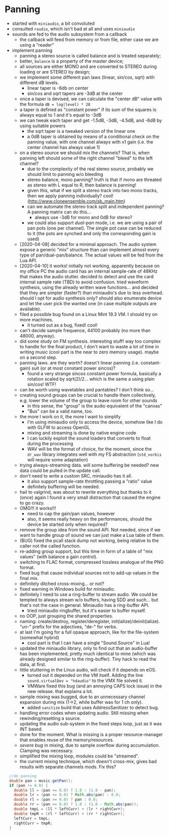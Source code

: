 # Panning

* started with `miniaudio`, a bit convoluted
* consulted `raudio`, which isn't bad at all and uses `miniaudio`
* sounds are fed to the audio subsystem from a callback
  * the callback will feed from memory or from file, either case we are using a "reader"
* implement panning
  * panning a stereo source is called balance and is treated separately;
  * better, `balance` is a property of the master device;
  * all sources are either MONO and are converted to STEREO during loading or are STEREO by design;
  * we implement some different pan laws (linear, sin/cos, sqrt) with different dB levels.
    * linear taper is -6db on center
    * sin/cos and sqrt tapers are -3dB at the center
  * once a taper is devised, we can calculate the "center dB" value with the formula `dB = log(level) * 20`
  * a taper is defined as "constant power" if its sum of the squares is always equal to 1 and it's equal to -3dB
  * we can tweak each taper and get -1.5dB, -3dB, -4.5dB, and -6dB by using suitable powers
    * the sqrt taper is a tweaked version of the linear one
    * a 0dB taper is obtained by means of a conditional check on the panning value, with one channel always with x1 gain (i.e. the
      center channel has always value 1)
  * on a stereo source we should mix the channels? That is, when panning left should some of the right channel "bleed" to the left channel?
    * due to the complexity of the real stereo source, probably we should limit to panning w/o bleeding
    * stereo balance, mono panning? truth is that if mono are threated as stereo with L equal to R, then balance is panning!
    * given this, what if we split a stereo track into two mono tracks, then we apply panning individually? cool! (http://www.cloneensemble.com/sb_main.htm)
    * can we automate the stereo track split and independent panning? A panning matrix can do this...
      * always use -3dB for mono and 0dB for stereo?
    * we could also support *dual-pan* mode, i.e. we are using a pair of pan pots (one per channel). The single pot case can
      be reduced to it (the pots are synched and only the corresponding gain is used)
  * [2020-04-08] decided for a minimal approach. The audio system expose a generic "mix" structure than can implement
    almost every type of pan/dual-pan/balance. The actual values will be fed from the Lua API.
  * [2020-04-10] it works! initially not working, apparently because on my office PC the audio card has an internal sample-rate of 48KHz that
    makes the audio stutter. decided to detect and use the card internal sample rate (TBD) to avoid confusion. tried waveform synthesis, using the
    already written wave functions... and decided that they are simpler (faster?) than miniaudio's due to less overhead. should I opt for audio
    synthesis only? should also enumerate device and let the user pick the wanted one (in case multiple outputs are available).
  * filed a possible bug found on a Linux Mint 19.3 VM. I should try on more machines.
    * it turned out as a bug, fixed! cool!
  * can't decide sample frequence, 44100 probably (no more than 48000, anyway).
  * did some study on FM synthesis. interesting stuff! way too complex to handle for the final product, I don't want to
    waste a lot of time in writing music (cool part is the near to zero memory usage). maybe on a second step.
  * panning laws. are they worth? doesn't linear panning (i.e. constant-gain) suit (or at most constant power sincos)?
    * found a very strange sincos constant power formula, basically a rotation scaled by sqrt(2)/2... which is the same a using plain sin/cos! WTF!
  * can be worth using wavetables and pantables? I don't think so...
  * creating sound groups can be crucial to handle them collectively, e.g. lower the volume of the group to leave room for other sounds
    * in this sense, the "group" is the audio equivalent of the "canvas"
    * "Bus" can be a valid name, too.
  * the more I work on it, the more I want to simplify
    * I'm using miniaudio only to access the device, somehow like I do with GLFW to access OpenGL
    * mixing and streaming is done by native engine code
    * I can luckily exploit the sound loaders that converts to float during the processing
    * WAV will be the format of choice, for the moment, since the `dr_wav` library integrates well with my FS abstraction (`std_vorbis` will
      require some adaptation)
  * trying always-streaming data. will some buffering be needed? new data could be pulled in the update call.
  * don't need to write a custom SRC, miniaudio has it all.
    * it also support sample-rate throttling passing a "ratio" value
    * definitely buffering will be needed.
  * hail to valgrind, was about to rewrite everything but thanks to it (once) again I found a very small distraction that caused the engine to go crazy.
  * OMG!!! it works!!!
    * need to cap the gain/pan values, however
    * also, it seems really heavy on the performances, should the device be started only when required?
  * remove the group idea from the sound API. Not needed, since if we want to handle group of sound we can just make a Lua table of them.
  * (BUG) fixed the pcall stack dump not working, being relative to the caller not the called function.
  * re-adding group support, but this time in form of a table of "mix values" (with balance a gain control).
  * switching to FLAC format, compressed lossless analogue of the PNG format.
  * fixed bug that cause individual sources not to add-up values in the final mix.
  * definitely ditched cross-mixing... or not?
  * fixed warning in Windows build for miniaudio.
  * definitely I need to use a ring-buffer to stream audio. We could be tempted to always stream w/o buffers, having SDD and such... but that's not the case in general. Miniaudio has a ring-buffer API.
    * tried miniaudio ringbuffer, but it's easier to buffer myself.
  * no OOP, just grouping the shared properties.
  * naming: create/destroy, register/deregister, init(ialize)/deinit(ialize). "un-" prefix for the adjectives, "de-" for verbs.
  * at last I'm going for a full opaque approach, like for the file-system (somewhat hybrid)
    * cool part is that I can have a single "Sound.Source" in Lua!
  * updated the miniaudio library, only to find out that an audio-buffer has been implemented, pretty much identical to mine (which was already designed similar to the ring-buffer). Tiny hack to read the data, at first.
  * little stuttering in the Linux audio, will check if it depends on eOS.
    * turned out it depended on the VM itself. Adding the line `sound.virtualDev = "hdaudio"` to the VMX file solved it.
    * VMWare fixed this bug (and an annoying CAPS lock issue) in the new release. that explains a lot.
  * sample mixing was bugged, due to an unnecessary channel expansion during mix (1->2, while buffer was for 1 ch only).
    * added `sanitize` build that uses AddressSanitizer to detect bug.
  * handling error codes when updating audio. Still missing when rewinding/resetting a source.
  * updating the audio sub-system in the fixed steps loop, just as it was INT based.
  * done for the moment. What is missing is a proper resource-manager that enables reuse of the memory/resources.
  * *severe bug* in mixing, due to sample overflow during accumulation. Clamping was necessary.
  * simplified the mixing loop, modules could be "streamed".
  * the current mixing technique, which doesn't cross-mix, gives bad results with separate channels mods. Fix this?

```java
  //do panning
  double pan = music.getPan();
  if (pan != 0.0) {
    double ll = (pan <= 0.0) ? 1.0 : (1.0 - pan);
    double lr = (pan <= 0.0) ? Math.abs(pan) : 0.0;
    double rl = (pan >= 0.0) ? pan : 0.0;
    double rr = (pan >= 0.0) ? 1.0 : (1.0 - Math.abs(pan));
    double tmpL = (ll * leftCurr) + (lr * rightCurr);
    double tmpR = (rl * leftCurr) + (rr * rightCurr);
    leftCurr = tmpL;
    rightCurr = tmpR;
  }
```